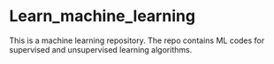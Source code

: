 # Learn_machine_learning
This is a machine learning repository.
The repo contains ML codes for supervised and unsupervised learning algorithms.

